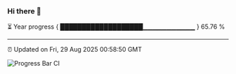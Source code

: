 ### Hi there 👋

⏳ Year progress { ███████████████████▁▁▁▁▁▁▁▁▁▁▁ } 65.76 %

---

⏰ Updated on Fri, 29 Aug 2025 00:58:50 GMT

![Progress Bar CI](https://github.com/code-lakshay/GitHub-Actions-Demo/workflows/Progress%20Bar%20CI/badge.svg)
